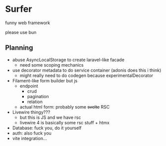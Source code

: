 # Surfer
funny web framework

please use bun

## Planning
- abuse AsyncLocalStorage to create laravel-like facade
  - need some scoping mechanics
- use decorator metadata to do service container (adonis does this i think)
  - might really need to do codegen because experimentalDecorator
- Filament-like form builder but js
  - endpoint
    - crud
    - pagination
    - relation
  - actual html form: probably some ~~svelte~~ RSC
- Livewire thingy???
  - but this is JS and we have rsc
  - livewire 4 is basically some rsc stuff + htmx
- Database: fuck you, do it yourself
- auth: also fuck you
- vite integration...
